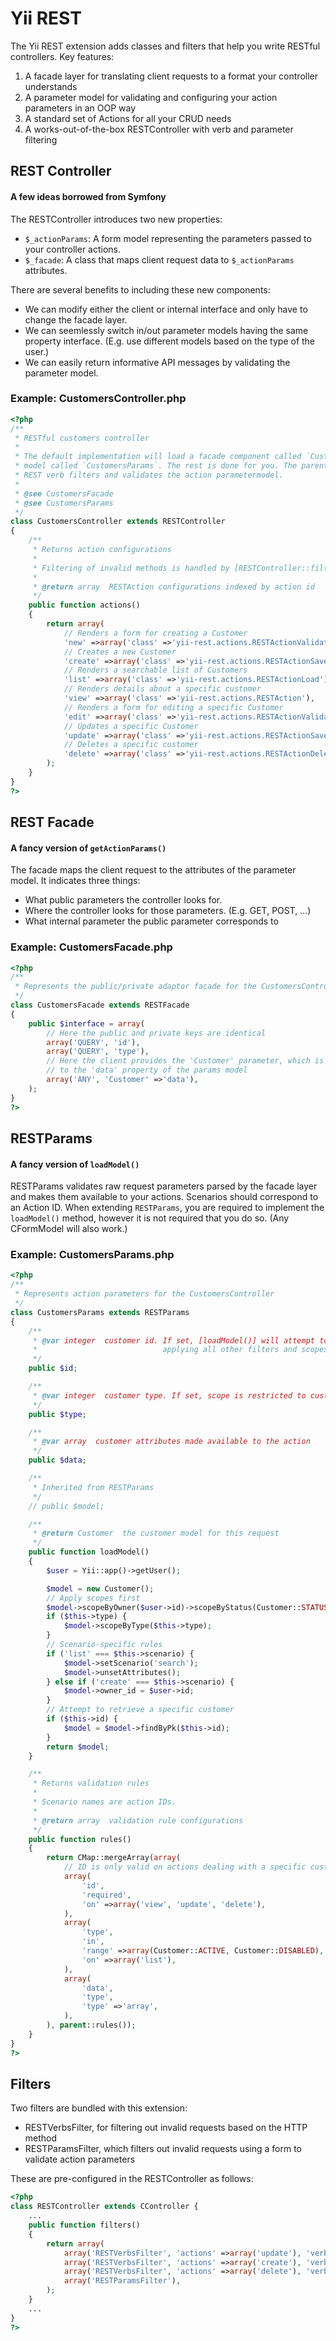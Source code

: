 # Yii REST

The Yii REST extension adds classes and filters that help you write RESTful controllers. Key features:

1. A facade layer for translating client requests to a format your controller understands
2. A parameter model for validating and configuring your action parameters in an OOP way
3. A standard set of Actions for all your CRUD needs
4. A works-out-of-the-box RESTController with verb and parameter filtering

## REST Controller

#### A few ideas borrowed from Symfony

The RESTController introduces two new properties:

- `$_actionParams`: A form model representing the parameters passed to your controller actions.
- `$_facade`: A class that maps client request data to `$_actionParams` attributes.

There are several benefits to including these new components:

- We can modify either the client or internal interface and only have to change the facade layer.
- We can seemlessly switch in/out parameter models having the same property interface. (E.g. use different
  models based on the type of the user.)
- We can easily return informative API messages by validating the parameter model.

### Example: CustomersController.php

```php
<?php
/**
 * RESTful customers controller
 *
 * The default implementation will load a facade component called `CustomersFacade` and a parameter
 * model called `CustomersParams`. The rest is done for you. The parent implementation adds standard
 * REST verb filters and validates the action parametermodel.
 *
 * @see CustomersFacade
 * @see CustomersParams
 */
class CustomersController extends RESTController
{
    /**
     * Returns action configurations
     *
     * Filtering of invalid methods is handled by [RESTController::filters()].
     *
     * @return array  RESTAction configurations indexed by action id
     */
    public function actions()
    {
        return array(
            // Renders a form for creating a Customer
            'new' =>array('class' =>'yii-rest.actions.RESTActionValidate'),
            // Creates a new Customer
            'create' =>array('class' =>'yii-rest.actions.RESTActionSave'),
            // Renders a searchable list of Customers
            'list' =>array('class' =>'yii-rest.actions.RESTActionLoad'),
            // Renders details about a specific customer
            'view' =>array('class' =>'yii-rest.actions.RESTAction'),
            // Renders a form for editing a specific Customer
            'edit' =>array('class' =>'yii-rest.actions.RESTActionValidate'),
            // Updates a specific Customer
            'update' =>array('class' =>'yii-rest.actions.RESTActionSave'),
            // Deletes a specific customer
            'delete' =>array('class' =>'yii-rest.actions.RESTActionDelete'),
        );
    }
}
?>
```

## REST Facade

#### A fancy version of `getActionParams()`

The facade maps the client request to the attributes of the parameter model. It indicates three things:

- What public parameters the controller looks for.
- Where the controller looks for those parameters. (E.g. GET, POST, ...)
- What internal parameter the public parameter corresponds to

### Example: CustomersFacade.php

```php
<?php
/**
 * Represents the public/private adaptor facade for the CustomersController
 */
class CustomersFacade extends RESTFacade
{
    public $interface = array(
        // Here the public and private keys are identical
        array('QUERY', 'id'),
        array('QUERY', 'type'),
        // Here the client provides the 'Customer' parameter, which is mapped
        // to the 'data' property of the params model
        array('ANY', 'Customer' =>'data'),
    );
}
?>
```

## RESTParams

#### A fancy version of `loadModel()`

RESTParams validates raw request parameters parsed by the facade layer and makes them available to your actions. Scenarios
should correspond to an Action ID. When extending `RESTParams`, you are required to implement the `loadModel()` method,
however it is not required that you do so. (Any CFormModel will also work.)

### Example: CustomersParams.php

```php
<?php
/**
 * Represents action parameters for the CustomersController
 */
class CustomersParams extends RESTParams
{
    /**
     * @var integer  customer id. If set, [loadModel()] will attempt to load this customer after
     *                            applying all other filters and scopes.
     */
    public $id;

    /**
     * @var integer  customer type. If set, scope is restricted to customers of this type.
     */
    public $type;

    /**
     * @var array  customer attributes made available to the action
     */
    public $data;

    /**
     * Inherited from RESTParams
     */
    // public $model;

    /**
     * @return Customer  the customer model for this request
     */
    public function loadModel()
    {
        $user = Yii::app()->getUser();

        $model = new Customer();
        // Apply scopes first
        $model->scopeByOwner($user->id)->scopeByStatus(Customer::STATUS_ACTIVE);
        if ($this->type) {
            $model->scopeByType($this->type);
        }
        // Scenario-specific rules
        if ('list' === $this->scenario) {
            $model->setScenario('search');
            $model->unsetAttributes();
        } else if ('create' === $this->scenario) {
            $model->owner_id = $user->id;
        }
        // Attempt to retrieve a specific customer
        if ($this->id) {
            $model = $model->findByPk($this->id);
        }
        return $model;
    }

    /**
     * Returns validation rules
     *
     * Scenario names are action IDs.
     *
     * @return array  validation rule configurations
     */
    public function rules()
    {
        return CMap::mergeArray(array(
            // ID is only valid on actions dealing with a specific customer
            array(
                'id',
                'required',
                'on' =>array('view', 'update', 'delete'),
            ),
            array(
                'type',
                'in',
                'range' =>array(Customer::ACTIVE, Customer::DISABLED),
                'on' =>array('list'),
            ),
            array(
                'data',
                'type',
                'type' =>'array',
            ),
        ), parent::rules());
    }
}
?>
```

## Filters

Two filters are bundled with this extension:

- RESTVerbsFilter, for filtering out invalid requests based on the HTTP method
- RESTParamsFilter, which filters out invalid requests using a form to validate action parameters

These are pre-configured in the RESTController as follows:

```php
<?php
class RESTController extends CController {
    ...
    public function filters()
    {
        return array(
            array('RESTVerbsFilter', 'actions' =>array('update'), 'verbs' =>array('PUT', 'PATCH')),
            array('RESTVerbsFilter', 'actions' =>array('create'), 'verbs' =>array('POST')),
            array('RESTVerbsFilter', 'actions' =>array('delete'), 'verbs' =>array('DELETE')),
            array('RESTParamsFilter'),
        );
    }
    ...
}
?>
```